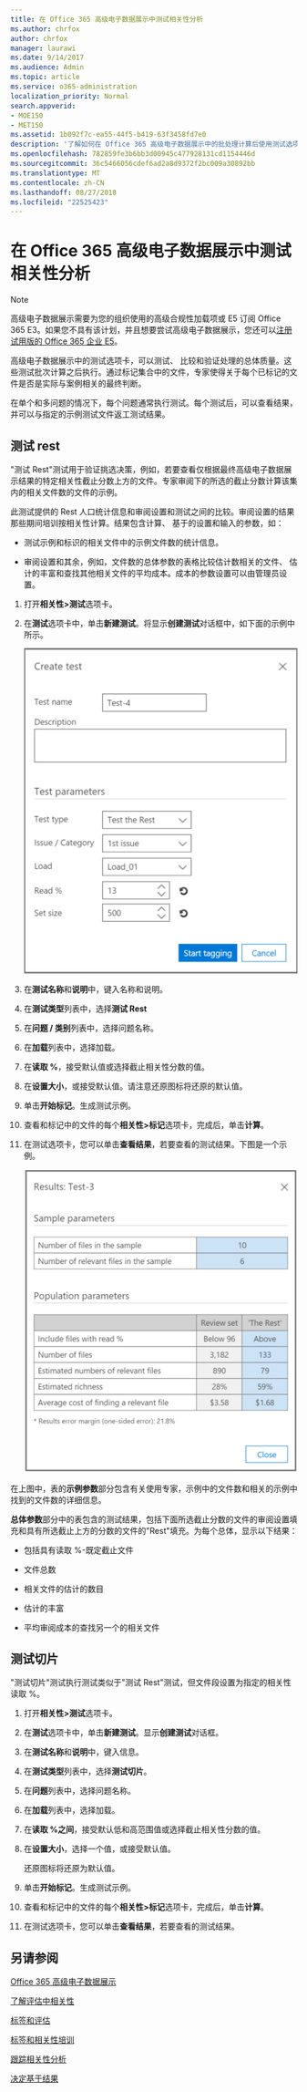 ```yaml
---
title: 在 Office 365 高级电子数据展示中测试相关性分析
ms.author: chrfox
author: chrfox
manager: laurawi
ms.date: 9/14/2017
ms.audience: Admin
ms.topic: article
ms.service: o365-administration
localization_priority: Normal
search.appverid:
- MOE150
- MET150
ms.assetid: 1b092f7c-ea55-44f5-b419-63f3458fd7e0
description: '了解如何在 Office 365 高级电子数据展示中的批处理计算后使用测试选项卡测试、 比较和验证处理的总体质量。  '
ms.openlocfilehash: 782859fe3b6bb3d00945c477928131cd1154446d
ms.sourcegitcommit: 36c5466056cdef6ad2a8d9372f2bc009a30892bb
ms.translationtype: MT
ms.contentlocale: zh-CN
ms.lasthandoff: 08/27/2018
ms.locfileid: "22525423"
---
```

# <a name="test-relevance-analysis-in-office-365-advanced-ediscovery"></a>在 Office 365 高级电子数据展示中测试相关性分析

> [!NOTE]
> 高级电子数据展示需要为您的组织使用的高级合规性加载项或 E5 订阅 Office 365 E3。如果您不具有该计划，并且想要尝试高级电子数据展示，您还可以[注册试用版的 Office 365 企业 E5](https://go.microsoft.com/fwlink/p/?LinkID=698279)。 
  
高级电子数据展示中的测试选项卡，可以测试、 比较和验证处理的总体质量。这些测试批次计算之后执行。通过标记集合中的文件，专家使得关于每个已标记的文件是否是实际与案例相关的最终判断。 
  
在单个和多问题的情况下，每个问题通常执行测试。每个测试后，可以查看结果，并可以与指定的示例测试文件返工测试结果。
  
## <a name="testing-the-rest"></a>测试 rest

"测试 Rest"测试用于验证挑选决策，例如，若要查看仅根据最终高级电子数据展示结果的特定相关性截止分数上方的文件。专家审阅下的所选的截止分数计算该集内的相关文件数的文件的示例。
  
此测试提供的 Rest 人口统计信息和审阅设置和测试之间的比较。审阅设置的结果那些期间培训按相关性计算。结果包含计算、 基于的设置和输入的参数，如：
  
- 测试示例和标识的相关文件中的示例文件数的统计信息。 
    
- 审阅设置和其余，例如，文件数的总体参数的表格比较估计数相关的文件、 估计的丰富和查找其他相关文件的平均成本。成本的参数设置可以由管理员设置。
    
1. 打开**相关性\>测试**选项卡。 
    
2. 在**测试**选项卡中，单击**新建测试**。将显示**创建测试**对话框中，如下面的示例中所示。 
    
    ![相关性测试其余结果](media/46e6898a-f929-4fd0-88d9-6f91d04b6ce2.png)
  
3. 在**测试名称**和**说明**中，键入名称和说明。
    
4. 在**测试类型**列表中，选择**测试 Rest**
    
5. 在**问题 / 类别**列表中，选择问题名称。 
    
6. 在**加载**列表中，选择加载。 
    
7. 在**读取 %**，接受默认值或选择截止相关性分数的值。 
    
8. 在**设置大小**，或接受默认值。请注意还原图标将还原的默认值。
    
9. 单击**开始标记**。生成测试示例。
    
10. 查看和标记中的文件的每个**相关性\>标记**选项卡，完成后，单击**计算**。
    
11. 在测试选项卡，您可以单击**查看结果**，若要查看的测试结果。下图是一个示例。 
    
    ![测试其余结果](media/b95744a9-047d-4c29-992d-04fa7e58e58a.png)
  
在上图中，表的**示例参数**部分包含有关使用专家，示例中的文件数和相关的示例中找到的文件数的详细信息。 
  
**总体参数**部分中的表包含的测试结果，包括下面所选截止分数的文件的审阅设置填充和具有所选截止上方的分数的文件的"Rest"填充。为每个总体，显示以下结果： 
  
- 包括具有读取 %-既定截止文件
    
- 文件总数 
    
- 相关文件的估计的数目 
    
- 估计的丰富 
    
- 平均审阅成本的查找另一个的相关文件
    
## <a name="testing-the-slice"></a>测试切片

"测试切片"测试执行测试类似于"测试 Rest"测试，但文件段设置为指定的相关性读取 %。
  
1. 打开**相关性\>测试**选项卡。 
    
2. 在**测试**选项卡中，单击**新建测试**。显示**创建测试**对话框。 
    
3. 在**测试名称**和**说明**中，键入信息。
    
4. 在**测试类型**列表中，选择**测试切片**。
    
5. 在**问题**列表中，选择问题名称。 
    
6. 在**加载**列表中，选择加载。 
    
7. 在**读取 %之间**，接受默认低和高范围值或选择截止相关性分数的值。 
    
8. 在**设置大小**，选择一个值，或接受默认值。
    
    还原图标将还原为默认值。
    
9. 单击**开始标记**。生成测试示例。
    
10. 查看和标记中的文件的每个**相关性\>标记**选项卡，完成后，单击**计算**。 
    
11. 在测试选项卡，您可以单击**查看结果**，若要查看的测试结果。 
    
## <a name="see-also"></a>另请参阅

[Office 365 高级电子数据展示](office-365-advanced-ediscovery.md)
  
[了解评估中相关性](assessment-in-relevance-in-advanced-ediscovery.md)
  
[标签和评估](tagging-and-assessment-in-advanced-ediscovery.md)
  
[标签和相关性培训](tagging-and-relevance-training-in-advanced-ediscovery.md)
  
[跟踪相关性分析](track-relevance-analysis-in-advanced-ediscovery.md)
  
[决定基于结果](decision-based-on-the-results-in-advanced-ediscovery.md)

